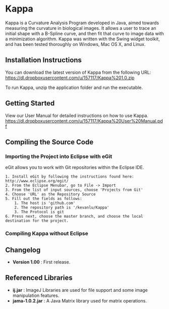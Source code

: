 Kappa
=====

Kappa is a Curvature Analysis Program developed in Java, aimed towards measuring the curvature in biological images. It allows a user to trace an initial shape with a B-Spline curve, and then fit that curve to image data with a minimization algorithm. Kappa was written with the Swing widget toolkit, and has been tested thoroughly on Windows, Mac OS X, and Linux.

Installation Instructions
-------------------------
You can download the latest version of Kappa from the following URL:
https://dl.dropboxusercontent.com/u/157117/Kappa%201.0.zip

To run Kappa, unzip the application folder and run the executable.

Getting Started
---------------
View our User Manual for detailed instructions on how to use Kappa.
https://dl.dropboxusercontent.com/u/157117/Kappa%20User%20Manual.pdf

Compiling the Source Code
-------------------------
### Importing the Project into Eclipse with eGit
eGit allows you to work with Git repositories within the Eclipse IDE.

	1. Install eGit by following the instructions found here: http://www.eclipse.org/egit/
	2. From the Eclipse Menubar, go to File -> Import
	3. From the list of input sources, choose 'Projects from Git'
	4. Choose 'URL' as the Repository Source
	5. Fill out the fields as follows: 
		1. The host is 'github.com'
		2. The repository path is '/kevanlu/Kappa'
		3. The Protocol is git
	6. Press next, choose the master branch, and choose the local destination for the project.

### Compiling Kappa without Eclipse

Changelog
---------
- **Version 1.00** : First release.

Referenced Libraries
--------------------
- **ij.jar** : ImageJ Libraries are used for file support and some image manipulation features.
- **jama-1.0.2.jar** : A Java Matrix library used for matrix operations.
